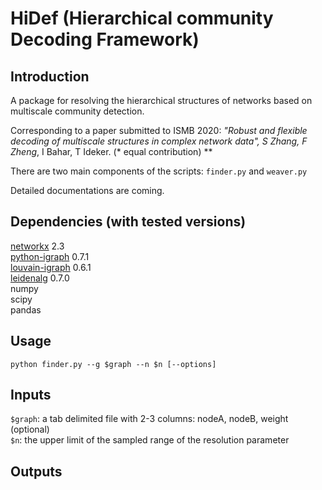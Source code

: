 # HiDef (Hierarchical community Decoding Framework)


## Introduction

A package for resolving the hierarchical structures of networks based on multiscale community detection. 

Corresponding to a paper submitted to ISMB 2020: 
**"Robust and flexible decoding of multiscale structures in complex network data", S Zhang*, F Zheng*, I Bahar, T Ideker.
(\* equal contribution) **

There are two main components of the scripts: `finder.py` and `weaver.py`

Detailed documentations are coming.

## Dependencies (with tested versions)

[networkx](https://networkx.github.io/) 2.3  
[python-igraph](https://igraph.org/python/) 0.7.1  
[louvain-igraph](https://github.com/vtraag/louvain-igraph) 0.6.1  
[leidenalg](https://github.com/vtraag/leidenalg)    0.7.0  
numpy  
scipy  
pandas


## Usage

`python finder.py --g $graph --n $n [--options]`

## Inputs

`$graph`: a tab delimited file with 2-3 columns: nodeA, nodeB, weight (optional)  
`$n`: the upper limit of the sampled range of the resolution parameter 

## Outputs






